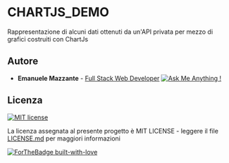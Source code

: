 # CHARTJS_DEMO
Rappresentazione di alcuni dati ottenuti da un'API privata per mezzo di grafici costruiti con ChartJs

## Autore

* **Emanuele Mazzante** - [Full Stack Web Developer](https://emanuelemazzante.dev) [![Ask Me Anything !](https://img.shields.io/badge/Ask%20me-anything-1abc9c.svg)](https://GitHub.com/Naereen/ama)

## Licenza

[![MIT license](https://img.shields.io/badge/License-MIT-blue.svg)](https://lbesson.mit-license.org/)

La licenza assegnata al presente progetto è MIT LICENSE - leggere il file [LICENSE.md](LICENSE.md) per maggiori informazioni

[![ForTheBadge built-with-love](http://ForTheBadge.com/images/badges/built-with-love.svg)](https://GitHub.com/Naereen/)
